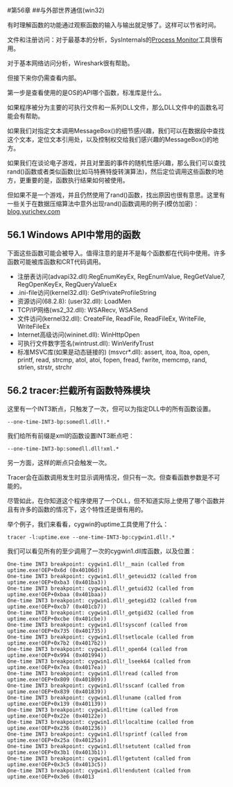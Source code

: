 #第56章 
##与外部世界通信(win32)


有时理解函数的功能通过观察函数的输入与输出就足够了。这样可以节省时间。

文件和注册访问：对于最基本的分析，SysInternals的[Process Monitor](http://go.yurichev.com/17301)工具很有用。

对于基本网络访问分析，Wireshark很有帮助。

但接下来你仍需查看内部。

第一步是查看使用的是OS的API哪个函数，标准库是什么。

如果程序被分为主要的可执行文件和一系列DLL文件，那么DLL文件中的函数名可能会有帮助。

如果我们对指定文本调用MessageBox()的细节感兴趣，我们可以在数据段中查找这个文本，定位文本引用处，以及控制权交给我们感兴趣的MessageBox()的地方。

如果我们在谈论电子游戏，并且对里面的事件的随机性感兴趣，那么我们可以查找rand()函数或者类似函数(比如马特赛特旋转演算法)，然后定位调用这些函数的地方，更重要的是，函数执行结果如何被使用。

但如果不是一个游戏，并且仍然使用了rand()函数，找出原因也很有意思。这里有一些关于在数据压缩算法中意外出现rand()函数调用的例子(模仿加密)：[blog.yurichev.com](blog.yurichev.com)


## 56.1 Windows API中常用的函数

下面这些函数可能会被导入。值得注意的是并不是每个函数都在代码中使用。许多函数可能被库函数和CRT代码调用。

*	注册表访问(advapi32.dll):RegEnumKeyEx, RegEnumValue, RegGetValue7, RegOpenKeyEx, RegQueryValueEx
*	.ini-file访问(kernel32.dll): GetPrivateProfileString
*	资源访问(68.2.8): (user32.dll): LoadMen
*	TCP/IP网络(ws2_32.dll): WSARecv, WSASend
*	文件访问(kernel32.dll): CreateFile, ReadFile, ReadFileEx, WriteFile, WriteFileEx
*	Internet高级访问(wininet.dll): WinHttpOpen
*	可执行文件数字签名(wintrust.dll): WinVerifyTrust
*	标准MSVC库(如果是动态链接的) (msvcr*.dll): assert, itoa, ltoa, open, printf, read, strcmp, atol, atoi, fopen, fread, fwrite, memcmp, rand, strlen, strstr, strchr

## 56.2 tracer:拦截所有函数特殊模块

这里有一个INT3断点，只触发了一次，但可以为指定DLL中的所有函数设置。

```
--one-time-INT3-bp:somedll.dll!.*
```

我们给所有前缀是xml的函数设置INT3断点吧：

```
--one-time-INT3-bp:somedll.dll!xml.*
```

另一方面，这样的断点只会触发一次。

Tracer会在函数调用发生时显示调用情况，但只有一次。但查看函数参数是不可能的。

尽管如此，在你知道这个程序使用了一个DLL，但不知道实际上使用了哪个函数并且有许多的函数的情况下，这个特性还是很有用的。

举个例子，我们来看看，cygwin的uptime工具使用了什么：

```tracer -l:uptime.exe --one-time-INT3-bp:cygwin1.dll!.*```
我们可以看见所有的至少调用了一次的cygwin1.dll库函数，以及位置：```
One-time INT3 breakpoint: cygwin1.dll!__main (called from uptime.exe!OEP+0x6d (0x40106d))One-time INT3 breakpoint: cygwin1.dll!_geteuid32 (called from uptime.exe!OEP+0xba3 (0x401ba3))One-time INT3 breakpoint: cygwin1.dll!_getuid32 (called from uptime.exe!OEP+0xbaa (0x401baa))One-time INT3 breakpoint: cygwin1.dll!_getegid32 (called from uptime.exe!OEP+0xcb7 (0x401cb7))One-time INT3 breakpoint: cygwin1.dll!_getgid32 (called from uptime.exe!OEP+0xcbe (0x401cbe))One-time INT3 breakpoint: cygwin1.dll!sysconf (called from uptime.exe!OEP+0x735 (0x401735))One-time INT3 breakpoint: cygwin1.dll!setlocale (called from uptime.exe!OEP+0x7b2 (0x4017b2))One-time INT3 breakpoint: cygwin1.dll!_open64 (called from uptime.exe!OEP+0x994 (0x401994))One-time INT3 breakpoint: cygwin1.dll!_lseek64 (called from uptime.exe!OEP+0x7ea (0x4017ea))One-time INT3 breakpoint: cygwin1.dll!read (called from uptime.exe!OEP+0x809 (0x401809))One-time INT3 breakpoint: cygwin1.dll!sscanf (called from uptime.exe!OEP+0x839 (0x401839))One-time INT3 breakpoint: cygwin1.dll!uname (called from uptime.exe!OEP+0x139 (0x401139))One-time INT3 breakpoint: cygwin1.dll!time (called from uptime.exe!OEP+0x22e (0x40122e))One-time INT3 breakpoint: cygwin1.dll!localtime (called from uptime.exe!OEP+0x236 (0x401236))One-time INT3 breakpoint: cygwin1.dll!sprintf (called from uptime.exe!OEP+0x25a (0x40125a))One-time INT3 breakpoint: cygwin1.dll!setutent (called from uptime.exe!OEP+0x3b1 (0x4013b1))One-time INT3 breakpoint: cygwin1.dll!getutent (called from uptime.exe!OEP+0x3c5 (0x4013c5))One-time INT3 breakpoint: cygwin1.dll!endutent (called from uptime.exe!OEP+0x3e6 (0x4013```